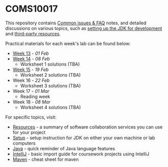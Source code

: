 COMS10017
========= 

This repository contains [Common issues & FAQ](FAQ.md) notes, and detailed discussions on various
topics, such as [setting up the JDK for development](guides/SETUP.md)
and [third-party resources](guides/RESOURCES.md).

Practical materials for each week's lab can be found below:

* [Week 13](week13.md) - *01 Feb*
* [Week 14](week14.md) - *08 Feb*
    * Worksheet 1 solutions (TBA)
* [Week 15](week15.md) - *19 Feb*
    * Worksheet 2 solutions (TBA)
* Week 16 - *22 Feb*
    * Worksheet 3 solutions (TBA)
* Week 17 - *01 Mar*
    * Reading week
* Week 18 - *08 Mar*
    * Worksheet 4 solutions (TBA)

For specific topics, visit:

* [Resources](guides/RESOURCES.md) - a summary of software collaboration services you can use for
  your project
* [Setup](guides/SETUP.md) - setup instruction for JDK on either your own machine or lab computers
* [Java](guides/JAVA.md) - quick reminder of Java language features
* [IntelliJ](guides/INTELLIJ.md) - basic import guide for coursework projects using IntelliJ
* [Maven](guides/MAVEN.md) - cheat sheet for maven

